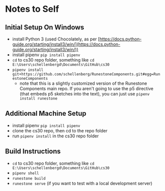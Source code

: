 # Notes to Self

## Initial Setup On Windows

- install Python 3 (used Chocolately, as per [https://docs.python-guide.org/starting/install3/win/](https://docs.python-guide.org/starting/install3/win/))
- install pipenv ``pip install pipenv``
- ``cd`` to cs30 repo folder, something like ``cd E:\Users\schellenbergd\Documents\GitHub\cs30``
- ``pipenv install git+https://github.com/schellenberg/RunestoneComponents.git#egg=RunestoneComponents``
  - note that this is a slightly customized version of the Runestone Components main repo. If you aren't going to use the p5 directive (that embeds p5 sketches into the text), you can just use ``pipenv install runestone``

## Additional Machine Setup
- install pipenv ``pip install pipenv``
- clone the cs30 repo, then cd to the repo folder
- run ``pipenv install`` in the cs30 repo folder

## Build Instructions
- ``cd`` to cs30 repo folder, something like ``cd E:\Users\schellenbergd\Documents\GitHub\cs30``
- ``pipenv shell``
- ``runestone build``
- ``runestone serve`` (if you want to test with a local development server)

